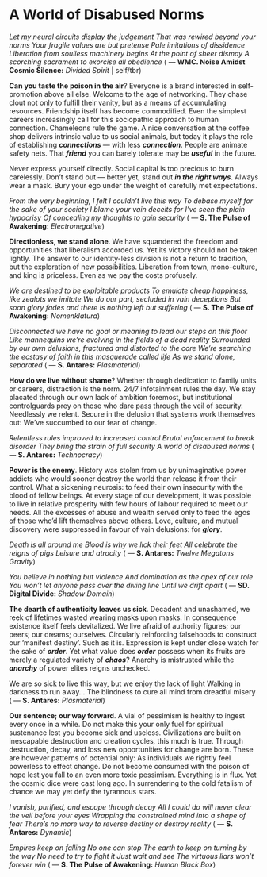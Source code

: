 # A World of Disabused Norms

*Let my neural circuits display the judgement
That was rewired beyond your norms
Your fragile values are but pretense
Pale imitations of dissidence
Liberation from soulless machinery begins
At the point of sheer dismay
A scorching sacrament to exorcise all obedience*
( — **WMC. Noise Amidst Cosmic Silence:** *Divided Spirit* | self/tbr)

**Can you taste the poison in the air**? Everyone is a brand interested in self-promotion above all else. Welcome to the age of networking. They chase clout not only to fulfill their vanity, but as a means of accumulating resources. Friendship itself has become commodified. Even the simplest careers increasingly call for this sociopathic approach to human connection. Chameleons rule the game. A nice conversation at the coffee shop delivers intrinsic value to us social animals, but today it plays the role of establishing ***connections*** — with less ***connection***. People are animate safety nets. That ***friend*** you can barely tolerate may be ***useful*** in the future.

Never express yourself directly. Social capital is too precious to burn carelessly. Don’t stand out — better yet, stand out ***in the right ways***. Always wear a mask. Bury your ego under the weight of carefully met expectations.

*From the very beginning, I felt I couldn’t live this way
To debase myself for the sake of your society
I blame your vain deceits for I’ve seen the plain hypocrisy
Of concealing my thoughts to gain security*
( — **S. The Pulse of Awakening:** *Electronegative*)

**Directionless, we stand alone**. We have squandered the freedom and opportunities that liberalism accorded us. Yet its victory should not be taken lightly. The answer to our identity-less division is not a return to tradition, but the exploration of new possibilities. Liberation from town, mono-culture, and king is priceless. Even as we pay the costs profusely.

*We are destined to be exploitable products
To emulate cheap happiness, like zealots we imitate
We do our part, secluded in vain deceptions
But soon glory fades and there is nothing left but suffering*
( — **S. The Pulse of Awakening:** *Nomenklatura*)

*Disconnected we have no goal or meaning to lead our steps on this floor
Like mannequins we’re evolving in the fields of a dead reality
Surrounded by our own delusions, fractured and distorted to the core
We’re searching the ecstasy of faith in this masquerade called life
As we stand alone, separated*
( — **S. Antares:** *Plasmaterial*)

**How do we live without shame**? Whether through dedication to family units or careers, distraction is the norm. 24/7 infotainment rules the day. We stay placated through our own lack of ambition foremost, but institutional controlguards prey on those who dare pass through the veil of security. Needlessly we relent. Secure in the delusion that systems work themselves out: We’ve succumbed to our fear of change.

*Relentless rules improved to increased control
Brutal enforcement to break disorder
They bring the strain of full security
A world of disabused norms*
( — **S. Antares:** *Technocracy*)

**Power is the enemy**. History was stolen from us by unimaginative power addicts who would sooner destroy the world than release it from their control. What a sickening neurosis: to feed their own insecurity with the blood of fellow beings. At every stage of our development, it was possible to live in relative prosperity with few hours of labour required to meet our needs. All the excesses of abuse and wealth served only to feed the egos of those who’d lift themselves above others. Love, culture, and mutual discovery were suppressed in favour of vain delusions: for ***glory***.

*Death is all around me
Blood is why we lick their feet
All celebrate the reigns of pigs
Leisure and atrocity*
( — **S. Antares:** *Twelve Megatons Gravity*)

*You believe in nothing but violence
And domination as the apex of our role
You won’t let anyone pass over the diving line
Until we drift apart*
( — **SD. Digital Divide:** *Shadow Domain*)

**The dearth of authenticity leaves us sick**. Decadent and unashamed, we reek of lifetimes wasted wearing masks upon masks. In consequence existence itself feels devitalized. We live afraid of authority figures; our peers; our dreams; ourselves. Circularly reinforcing falsehoods to construct our ‘manifest destiny’. Such as it is. Expression is kept under close watch for the sake of ***order***. Yet what value does ***order*** possess when its fruits are merely a regulated variety of ***chaos***? Anarchy is mistrusted while the ***anarchy*** of power elites reigns unchecked.

We are so sick to live this way, but we enjoy the lack of light
Walking in darkness to run away…
The blindness to cure all mind from dreadful misery
( — **S. Antares:** *Plasmaterial*)

**Our sentence; our way forward**. A vial of pessimism is healthy to ingest every once in a while. Do not make this your only fuel for spiritual sustenance lest you become sick and useless. Civilizations are built on inescapable destruction and creation cycles, this much is true. Through destruction, decay, and loss new opportunities for change are born. These are however patterns of potential only: As individuals we rightly feel powerless to effect change. Do not become consumed with the poison of hope lest you fall to an even more toxic pessimism. Everything is in flux. Yet the cosmic dice were cast long ago. In surrendering to the cold fatalism of chance we may yet defy the tyrannous stars.

*I vanish, purified, and escape through decay
All I could do will never clear the veil before your eyes
Wrapping the constrained mind into a shape of fear
There’s no more way to reverse destiny or destroy reality*
( — **S. Antares:** *Dynamic*)

*Empires keep on falling
No one can stop
The earth to keep on turning by the way
No need to try to fight it
Just wait and see
The virtuous liars won’t forever win*
( — **S. The Pulse of Awakening:** *Human Black Box*)
